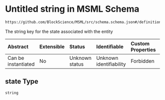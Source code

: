 # Untitled string in MSML Schema

```txt
https://github.com/BlockScience/MSML/src/schema.schema.json#/definitions/Entity/properties/state
```

The string key for the state associated with the entity

| Abstract            | Extensible | Status         | Identifiable            | Custom Properties | Additional Properties | Access Restrictions | Defined In                                                                                    |
| :------------------ | :--------- | :------------- | :---------------------- | :---------------- | :-------------------- | :------------------ | :-------------------------------------------------------------------------------------------- |
| Can be instantiated | No         | Unknown status | Unknown identifiability | Forbidden         | Allowed               | none                | [schema.schema.json\*](../../out/math_spec_mapping/schema.schema.json "open original schema") |

## state Type

`string`
